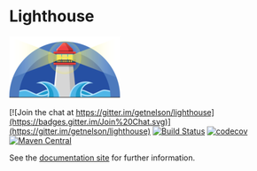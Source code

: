 # Lighthouse

![image](docs/src/hugo/static/images/logo.png)

[![Join the chat at https://gitter.im/getnelson/lighthouse](https://badges.gitter.im/Join%20Chat.svg)](https://gitter.im/getnelson/lighthouse)
[![Build Status](https://travis-ci.org/getnelson/lighthouse.svg?branch=master)](https://travis-ci.org/getnelson/lighthouse)
[![codecov](https://codecov.io/gh/getnelson/lighthouse/branch/master/graph/badge.svg)](https://codecov.io/gh/getnelson/lighthouse)
[![Maven Central](https://maven-badges.herokuapp.com/maven-central/io.verizon.lighthouse/core_2.11/badge.svg)](https://maven-badges.herokuapp.com/maven-central/io.verizon.lighthouse/core_2.11)

See the [documentation site](https://getnelson.github.io/lighthouse/) for further information.
